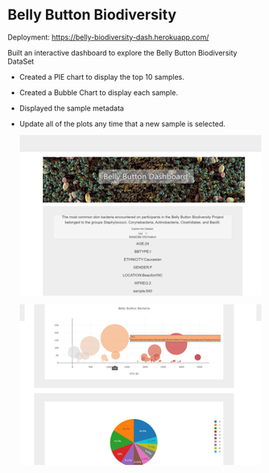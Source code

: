 # Belly Button Biodiversity

Deployment: https://belly-biodiversity-dash.herokuapp.com/


Built an interactive dashboard to explore the Belly Button Biodiversity DataSet

* Created a PIE chart to display the top 10 samples.

* Created a Bubble Chart to display each sample.

* Displayed the sample metadata 

- Update all of the plots any time that a new sample is selected.

   ![Bacteria by filterforge.com](static//js/Images/bellyimage.jpg)

  ![PIE Chart](static//js/Images/belly2.jpg)




